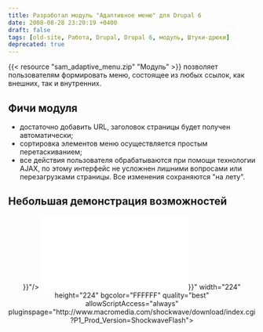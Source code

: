 ```yaml
---
title: Разработал модуль "Адаптивное меню" для Drupal 6
date: 2008-08-28 23:20:19 +0400
draft: false
tags: [old-site, Работа, Drupal, Drupal 6, модуль, Штуки-дрюки]
deprecated: true
---
```

{{< resource "sam_adaptive_menu.zip" "Модуль" >}} позволяет пользователям формировать меню, состоящее из любых ссылок, как внешних, так и внутренних.

## Фичи модуля

- достаточно добавить URL, заголовок страницы будет получен автоматически;
- сортировка элементов меню осуществляется простым перетаскиванием;
- все действия пользователя обрабатываются при помощи технологии AJAX, по этому интерфейс не усложнен лишними вопросами или перезагрузками страницы. Все изменения сохраняются "на лету".

## Небольшая демонстрация возможностей
<center>
<div id="media">
             <object id="csSWF" classid="clsid:d27cdb6e-ae6d-11cf-96b8-444553540000" width="224" height="224" codebase="http://active.macromedia.com/flash7/cabs/ swflash.cab#version=8">
                <param name="src" value="{{< resource "adaptive-menu.swf" >}}"/>
                <param name="bgcolor" value="FFFFFF"/>
                <param name="quality" value="best"/>
                <param name="flashVars" value="csConfigFile=/files/swf/adaptive-menu/adaptive-menu_config.xml&csColor=FFFFFF"/>
                <embed name="csSWF" src="{{< resource "adaptive-menu.swf" >}}" width="224" height="224" bgcolor="FFFFFF" quality="best" allowScriptAccess="always" pluginspage="http://www.macromedia.com/shockwave/download/index.cgi?P1_Prod_Version=ShockwaveFlash"></embed>
             </object>
          </div>
</center>